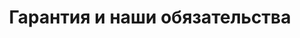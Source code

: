 ---
layout: article
title: Гарантия и наши обязательства
breadcrumbs:
  - name: Клиентам
    url: /clients/
breadcrumbCurrent: true
seo:
  title: Гарантия и обязательства СЦ 'Plex'
  h1: Гарантия и наши обязательства
  description: Гарантийные обязательства сервисного центра 'PLEX'. Мы даем гарантии на работы, проданные комплектующие. Гарантируем конфиденциальность информации, которая храниться на вашем устройстве.
  keywords: гарантия сц плекс, гарантия сц plex, условия гарантии сц plex
---